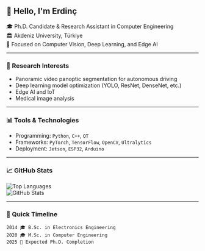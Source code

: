 ## 👋 Hello, I'm Erdinç

🎓 Ph.D. Candidate & Research Assistant in Computer Engineering  
🏛️ Akdeniz University, Türkiye  
🧠 Focused on Computer Vision, Deep Learning, and Edge AI

---

### 🔬 Research Interests

- Panoramic video panoptic segmentation for autonomous driving
- Deep learning model optimization (YOLO, ResNet, DenseNet, etc.)
- Edge AI and IoT
- Medical image analysis

---

### 📊 Tools & Technologies

- Programming: `Python`, `C++`, `QT`
- Frameworks: `PyTorch`, `TensorFlow`, `OpenCV`, `Ultralytics`  
- Deployment: `Jetson`, `ESP32`, `Arduino`

---

### 📈 GitHub Stats

![Top Languages](https://github-readme-stats.vercel.app/api/top-langs/?username=erdincturk&layout=compact&hide=html)  
![GitHub Stats](https://github-readme-stats.vercel.app/api?username=erdincturk&show_icons=true&theme=default)

---

### 📌 Quick Timeline

```text
2014 🎓 B.Sc. in Electronics Engineering
2020 🎓 M.Sc. in Computer Engineering  
2025 🎯 Expected Ph.D. Completion
